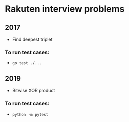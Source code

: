 # Rakuten interview problems

## 2017
* Find deepest triplet

### To run test cases:
* `go test ./...`

## 2019
* Bitwise XOR product

### To run test cases:
* `python -m pytest`
